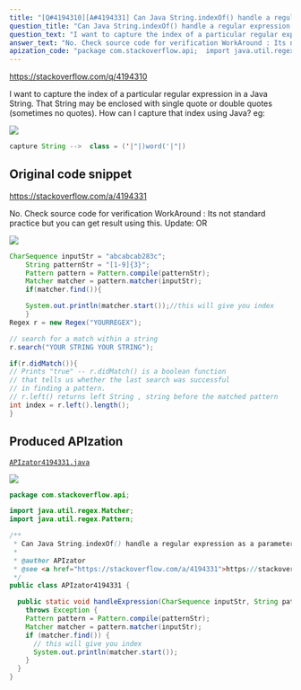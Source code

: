 ```yaml
---
title: "[Q#4194310][A#4194331] Can Java String.indexOf() handle a regular expression as a parameter?"
question_title: "Can Java String.indexOf() handle a regular expression as a parameter?"
question_text: "I want to capture the index of a particular regular expression in a Java String.  That String may be enclosed with single quote or double quotes (sometimes no quotes). How can I capture that index using Java? eg:"
answer_text: "No. Check source code for verification WorkAround : Its not standard practice but you can get result using this. Update: OR"
apization_code: "package com.stackoverflow.api;  import java.util.regex.Matcher; import java.util.regex.Pattern;  /**  * Can Java String.indexOf() handle a regular expression as a parameter?  *  * @author APIzator  * @see <a href=\"https://stackoverflow.com/a/4194331\">https://stackoverflow.com/a/4194331</a>  */ public class APIzator4194331 {    public static void handleExpression(CharSequence inputStr, String patternStr)     throws Exception {     Pattern pattern = Pattern.compile(patternStr);     Matcher matcher = pattern.matcher(inputStr);     if (matcher.find()) {       // this will give you index       System.out.println(matcher.start());     }   } }"
---
```


https://stackoverflow.com/q/4194310

I want to capture the index of a particular regular expression in a Java String.  That String may be enclosed with single quote or double quotes (sometimes no quotes). How can I capture that index using Java?
eg:


<div class="code-logo"><img src="/stackoverflow.png" /></div>

```java
capture String -->  class = ('|"|)word('|"|)
```


## Original code snippet

https://stackoverflow.com/a/4194331

No.
Check source code for verification
WorkAround :
Its not standard practice but you can get result using this.
Update:
OR

<div class="code-logo"><img src="/stackoverflow.png" /></div>

```java
CharSequence inputStr = "abcabcab283c";
    String patternStr = "[1-9]{3}";
    Pattern pattern = Pattern.compile(patternStr);
    Matcher matcher = pattern.matcher(inputStr);
    if(matcher.find()){

    System.out.println(matcher.start());//this will give you index
    }
Regex r = new Regex("YOURREGEX");

// search for a match within a string
r.search("YOUR STRING YOUR STRING");

if(r.didMatch()){
// Prints "true" -- r.didMatch() is a boolean function
// that tells us whether the last search was successful
// in finding a pattern.
// r.left() returns left String , string before the matched pattern 
int index = r.left().length();
}
```

## Produced APIzation

[`APIzator4194331.java`](https://github.com/pasqualesalza/apization/raw/main/data/search/APIzator4194331.java)

<div class="code-logo"><img src="/apizator.png" /></div>

```java
package com.stackoverflow.api;

import java.util.regex.Matcher;
import java.util.regex.Pattern;

/**
 * Can Java String.indexOf() handle a regular expression as a parameter?
 *
 * @author APIzator
 * @see <a href="https://stackoverflow.com/a/4194331">https://stackoverflow.com/a/4194331</a>
 */
public class APIzator4194331 {

  public static void handleExpression(CharSequence inputStr, String patternStr)
    throws Exception {
    Pattern pattern = Pattern.compile(patternStr);
    Matcher matcher = pattern.matcher(inputStr);
    if (matcher.find()) {
      // this will give you index
      System.out.println(matcher.start());
    }
  }
}

```